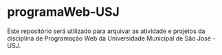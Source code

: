 # programaWeb-USJ

Este repositório será utilizado para arquivar as atividade e projetos da disciplina de Programação Web da Universidade Municipal de São José - USJ. 

#
